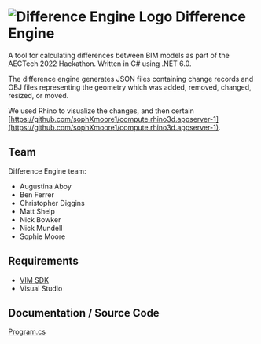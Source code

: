 # ![Difference Engine Logo](/images/images/diff-eng-logo.png?raw=true) Difference Engine

A tool for calculating differences between BIM models as part of the AECTech 2022 Hackathon. 
Written in C# using .NET 6.0.

The difference engine generates JSON files containing change records and OBJ files 
representing the geometry which was added, removed, changed, resized, or moved. 

We used Rhino to visualize the changes, and then certain   
[https://github.com/sophXmoore1/compute.rhino3d.appserver-1](https://github.com/sophXmoore1/compute.rhino3d.appserver-1).

## Team 
Difference Engine team:

* Augustina Aboy
* Ben Ferrer
* Christopher Diggins
* Matt Shelp
* Nick Bowker
* Nick Mundell
* Sophie Moore

## Requirements 

* [VIM SDK](https://vimaec.com)
* Visual Studio 

## Documentation / Source Code


[Program.cs](https://github.com/vimaec/difference-engine/blob/develop/Program.cs)
